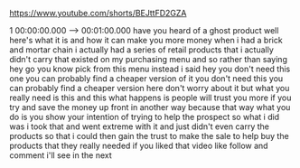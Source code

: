 https://www.youtube.com/shorts/BEJttFD2GZA

1 00:00:00.000 --\> 00:01:00.000 have you heard of a ghost product well
here's what it is and how it can make you more money when i had a brick
and mortar chain i actually had a series of retail products that i
actually didn't carry that existed on my purchasing menu and so rather
than saying hey go you know pick from this menu instead i said hey you
don't need this one you can probably find a cheaper version of it you
don't need this you can probably find a cheaper version here don't worry
about it but what you really need is this and this what happens is
people will trust you more if you try and save the money up front in
another way because that way what you do is you show your intention of
trying to help the prospect so what i did was i took that and went
extreme with it and just didn't even carry the products so that i could
then gain the trust to make the sale to help buy the products that they
really needed if you liked that video like follow and comment i'll see
in the next
